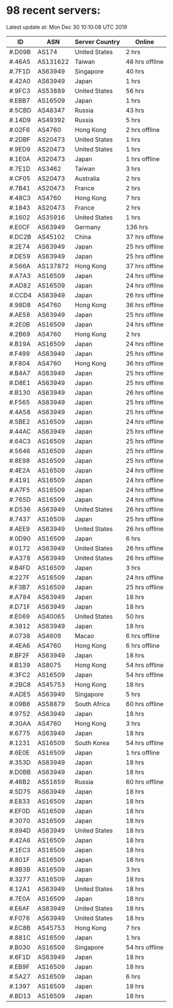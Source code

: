 # 98 recent servers:

Latest update at: Mon Dec 30 10:10:08 UTC 2019

| ID | ASN | Server Country | Online |
| -- | --- | -------------- | ------ |
| #.D09B | AS174 | United States | 2 hrs |
| #.46A5 | AS131622 | Taiwan | 48 hrs offline |
| #.7F1D | AS63949 | Singapore | 40 hrs |
| #.42A0 | AS63949 | Japan | 1 hrs |
| #.9FC3 | AS53889 | United States | 56 hrs |
| #.EBB7 | AS16509 | Japan | 1 hrs |
| #.5CBD | AS48347 | Russia | 43 hrs |
| #.14D9 | AS49392 | Russia | 5 hrs |
| #.02F6 | AS4760 | Hong Kong | 2 hrs offline |
| #.2DBF | AS20473 | United States | 1 hrs |
| #.9ED9 | AS20473 | United States | 1 hrs |
| #.1E0A | AS20473 | Japan | 1 hrs offline |
| #.7E1D | AS3462 | Taiwan | 3 hrs |
| #.CF05 | AS20473 | Australia | 2 hrs |
| #.7B41 | AS20473 | France | 2 hrs |
| #.48C3 | AS4760 | Hong Kong | 7 hrs |
| #.1843 | AS20473 | France | 2 hrs |
| #.1602 | AS35916 | United States | 1 hrs |
| #.E0CF | AS63949 | Germany | 136 hrs |
| #.DC2B | AS45102 | China | 37 hrs offline |
| #.2E74 | AS63949 | Japan | 25 hrs offline |
| #.DE59 | AS63949 | Japan | 25 hrs offline |
| #.566A | AS137872 | Hong Kong | 37 hrs offline |
| #.A7A3 | AS16509 | Japan | 24 hrs offline |
| #.AD82 | AS16509 | Japan | 24 hrs offline |
| #.CCD4 | AS63949 | Japan | 26 hrs offline |
| #.98D8 | AS4760 | Hong Kong | 36 hrs offline |
| #.AE58 | AS63949 | Japan | 25 hrs offline |
| #.2E0B | AS16509 | Japan | 24 hrs offline |
| #.2B69 | AS4760 | Hong Kong | 2 hrs |
| #.B19A | AS16509 | Japan | 24 hrs offline |
| #.F499 | AS63949 | Japan | 25 hrs offline |
| #.F804 | AS4760 | Hong Kong | 36 hrs offline |
| #.B4A7 | AS63949 | Japan | 25 hrs offline |
| #.D8E1 | AS63949 | Japan | 25 hrs offline |
| #.B130 | AS63949 | Japan | 26 hrs offline |
| #.F565 | AS63949 | Japan | 25 hrs offline |
| #.4A58 | AS63949 | Japan | 25 hrs offline |
| #.5BE2 | AS16509 | Japan | 24 hrs offline |
| #.44AC | AS63949 | Japan | 25 hrs offline |
| #.64C3 | AS16509 | Japan | 25 hrs offline |
| #.5646 | AS16509 | Japan | 25 hrs offline |
| #.8E98 | AS16509 | Japan | 25 hrs offline |
| #.4E2A | AS16509 | Japan | 24 hrs offline |
| #.4191 | AS16509 | Japan | 24 hrs offline |
| #.A7F5 | AS16509 | Japan | 24 hrs offline |
| #.765D | AS16509 | Japan | 24 hrs offline |
| #.D536 | AS63949 | United States | 26 hrs offline |
| #.7437 | AS16509 | Japan | 25 hrs offline |
| #.AEE9 | AS63949 | United States | 26 hrs offline |
| #.0D90 | AS16509 | Japan | 6 hrs |
| #.0172 | AS63949 | United States | 26 hrs offline |
| #.A378 | AS63949 | United States | 26 hrs offline |
| #.B4FD | AS16509 | Japan | 3 hrs |
| #.227F | AS16509 | Japan | 24 hrs offline |
| #.F3B7 | AS16509 | Japan | 25 hrs offline |
| #.A784 | AS63949 | Japan | 18 hrs |
| #.D71F | AS63949 | Japan | 18 hrs |
| #.E069 | AS40065 | United States | 50 hrs |
| #.3812 | AS63949 | Japan | 18 hrs |
| #.0738 | AS4609 | Macao | 6 hrs offline |
| #.4EA6 | AS4760 | Hong Kong | 6 hrs offline |
| #.BF2F | AS63949 | Japan | 18 hrs |
| #.B139 | AS8075 | Hong Kong | 54 hrs offline |
| #.3FC2 | AS16509 | Japan | 54 hrs offline |
| #.2BC8 | AS45753 | Hong Kong | 18 hrs |
| #.ADE5 | AS63949 | Singapore | 5 hrs |
| #.09B6 | AS58879 | South Africa | 60 hrs offline |
| #.9752 | AS63949 | Japan | 18 hrs |
| #.30AA | AS4760 | Hong Kong | 3 hrs |
| #.6775 | AS63949 | Japan | 18 hrs |
| #.1231 | AS16509 | South Korea | 54 hrs offline |
| #.6E0E | AS16509 | Japan | 1 hrs offline |
| #.353D | AS63949 | Japan | 18 hrs |
| #.D0BB | AS63949 | Japan | 18 hrs |
| #.46B2 | AS51659 | Russia | 60 hrs offline |
| #.5D75 | AS63949 | Japan | 18 hrs |
| #.E833 | AS16509 | Japan | 18 hrs |
| #.EF0D | AS16509 | Japan | 18 hrs |
| #.3070 | AS16509 | Japan | 18 hrs |
| #.894D | AS63949 | United States | 18 hrs |
| #.42A6 | AS16509 | Japan | 18 hrs |
| #.1EC3 | AS16509 | Japan | 18 hrs |
| #.801F | AS16509 | Japan | 18 hrs |
| #.8B3B | AS16509 | Japan | 3 hrs |
| #.3277 | AS16509 | Japan | 18 hrs |
| #.12A1 | AS63949 | United States | 18 hrs |
| #.7E0A | AS16509 | Japan | 18 hrs |
| #.E6AF | AS63949 | United States | 18 hrs |
| #.F076 | AS63949 | United States | 18 hrs |
| #.EC8B | AS45753 | Hong Kong | 7 hrs |
| #.881C | AS16509 | Japan | 1 hrs |
| #.B030 | AS16509 | Singapore | 54 hrs offline |
| #.6F1D | AS63949 | Japan | 18 hrs |
| #.EB9F | AS16509 | Japan | 18 hrs |
| #.5A27 | AS16509 | Japan | 6 hrs |
| #.1397 | AS16509 | Japan | 18 hrs |
| #.BD13 | AS16509 | Japan | 18 hrs |


